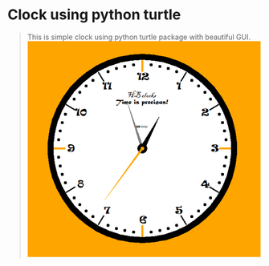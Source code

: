 # Clock using python turtle
> This is simple clock using python turtle package with beautiful GUI.
![Clock SCREEN](./assets/photo.PNG)